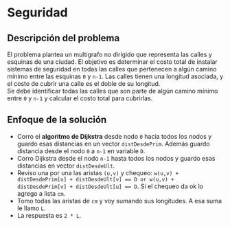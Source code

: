 # Seguridad

## Descripción del problema 

El problema plantea un multigrafo no dirigido que representa las calles y esquinas de una ciudad. El objetivo es determinar el costo total de instalar sistemas de seguridad en todas las calles que pertenecen a algún camino mínimo entre las esquinas `0` y `n-1`. Las calles tienen una longitud asociada, y el costo de cubrir una calle es el doble de su longitud. <br> 
Se debe identificar todas las calles que son parte de algún camino mínimo entre `0` y `n-1` y calcular el costo total para cubrirlas. 

## Enfoque de la solución

- Corro el **algoritmo de Dijkstra** desde nodo `0` hacia todos los nodos y guardo esas distancias en un vector `distDesdePrim`. Además guardo distancia desde el nodo `0` a `n-1` en variable `D`.
- Corro Dijkstra desde el nodo `n-1` hasta todos los nodos y guardo esas distancias en vector `distDesdeUlt`.
- Reviso una por una las aristas `(u,v)` y chequeo: `w(u,v) + distDesdePrim[u] + distDesdeUlt[v] == D or w(u,v) + distDesdePrim[v] + distDesdeUlt[u] == D`. Si el chequeo da ok lo agrego a lista `cm`.
- Tomo todas las aristas de `cm` y voy sumando sus longitudes. A esa suma le llamo `L`. 
- La respuesta es `2 * L`. 
